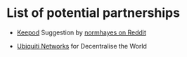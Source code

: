 # List of potential partnerships


* [Keepod](http://keepod.org/) Suggestion by [normhayes on Reddit](http://www.reddit.com/r/worldcryptonetwork/comments/2bn93t/lets_decentralise_the_world_and_make_world_crypto/cjhcfna)

* [Ubiquiti Networks](http://www.ubnt.com/) for Decentralise the World  